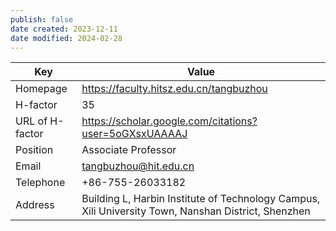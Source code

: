 ```yaml
---
publish: false
date created: 2023-12-11
date modified: 2024-02-28
---
```

| Key             | Value                                                                                               |
| --------------- | --------------------------------------------------------------------------------------------------- |
| Homepage        | https://faculty.hitsz.edu.cn/tangbuzhou                                                             |
| H-factor        | 35                                                                                                  |
| URL of H-factor | https://scholar.google.com/citations?user=5oGXsxUAAAAJ                                              |
| Position        | Associate Professor                                                                                 |
| Email           | tangbuzhou@hit.edu.cn                                                                               |
| Telephone       | +86-755-26033182                                                                                    |
| Address         | Building L, Harbin Institute of Technology Campus, Xili University Town, Nanshan District, Shenzhen |

